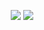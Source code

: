 <p align="center">
  <img src ="https://github-readme-stats.vercel.app/api?username=yigitcukuren&show_icons=true&count_private=true&theme=graywhite&hide_border=true&hide=issues&hide_title=true&include_all_commits=true">
  <img src ="https://github-readme-stats.vercel.app/api/top-langs/?username=yigitcukuren&theme=graywhite&layout=compact&hide_border=true&hide_title=false&langs_count=10&hide=Dockerfile">
</p>
<!--
**yigitcukuren/yigitcukuren** is a ✨ _special_ ✨ repository because its `README.md` (this file) appears on your GitHub profile.

Here are some ideas to get you started:

- 🔭 I’m currently working on ...
- 🌱 I’m currently learning ...
- 👯 I’m looking to collaborate on ...
- 🤔 I’m looking for help with ...
- 💬 Ask me about ...
- 📫 How to reach me: ...
- 😄 Pronouns: ...
- ⚡ Fun fact: ...
-->
